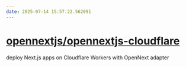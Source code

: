 ```yaml
---
date: 2025-07-14 15:57:22.562091
---
```


# [opennextjs/opennextjs-cloudflare](https://github.com/opennextjs/opennextjs-cloudflare)

deploy Next.js apps on Cloudflare Workers with OpenNext adapter